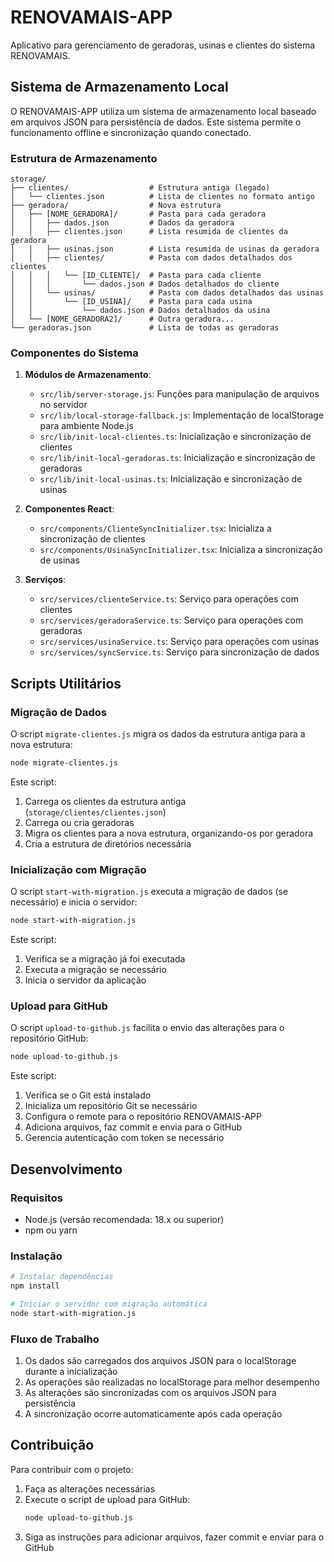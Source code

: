 # RENOVAMAIS-APP

Aplicativo para gerenciamento de geradoras, usinas e clientes do sistema RENOVAMAIS.

## Sistema de Armazenamento Local

O RENOVAMAIS-APP utiliza um sistema de armazenamento local baseado em arquivos JSON para persistência de dados. Este sistema permite o funcionamento offline e sincronização quando conectado.

### Estrutura de Armazenamento

```
storage/
├── clientes/                  # Estrutura antiga (legado)
│   └── clientes.json          # Lista de clientes no formato antigo
├── geradora/                  # Nova estrutura
│   ├── [NOME_GERADORA]/       # Pasta para cada geradora
│   │   ├── dados.json         # Dados da geradora
│   │   ├── clientes.json      # Lista resumida de clientes da geradora
│   │   ├── usinas.json        # Lista resumida de usinas da geradora
│   │   ├── clientes/          # Pasta com dados detalhados dos clientes
│   │   │   └── [ID_CLIENTE]/  # Pasta para cada cliente
│   │   │       └── dados.json # Dados detalhados do cliente
│   │   └── usinas/            # Pasta com dados detalhados das usinas
│   │       └── [ID_USINA]/    # Pasta para cada usina
│   │           └── dados.json # Dados detalhados da usina
│   └── [NOME_GERADORA2]/      # Outra geradora...
└── geradoras.json             # Lista de todas as geradoras
```

### Componentes do Sistema

1. **Módulos de Armazenamento**:
   - `src/lib/server-storage.js`: Funções para manipulação de arquivos no servidor
   - `src/lib/local-storage-fallback.js`: Implementação de localStorage para ambiente Node.js
   - `src/lib/init-local-clientes.ts`: Inicialização e sincronização de clientes
   - `src/lib/init-local-geradoras.ts`: Inicialização e sincronização de geradoras
   - `src/lib/init-local-usinas.ts`: Inicialização e sincronização de usinas

2. **Componentes React**:
   - `src/components/ClienteSyncInitializer.tsx`: Inicializa a sincronização de clientes
   - `src/components/UsinaSyncInitializer.tsx`: Inicializa a sincronização de usinas

3. **Serviços**:
   - `src/services/clienteService.ts`: Serviço para operações com clientes
   - `src/services/geradoraService.ts`: Serviço para operações com geradoras
   - `src/services/usinaService.ts`: Serviço para operações com usinas
   - `src/services/syncService.ts`: Serviço para sincronização de dados

## Scripts Utilitários

### Migração de Dados

O script `migrate-clientes.js` migra os dados da estrutura antiga para a nova estrutura:

```bash
node migrate-clientes.js
```

Este script:
1. Carrega os clientes da estrutura antiga (`storage/clientes/clientes.json`)
2. Carrega ou cria geradoras
3. Migra os clientes para a nova estrutura, organizando-os por geradora
4. Cria a estrutura de diretórios necessária

### Inicialização com Migração

O script `start-with-migration.js` executa a migração de dados (se necessário) e inicia o servidor:

```bash
node start-with-migration.js
```

Este script:
1. Verifica se a migração já foi executada
2. Executa a migração se necessário
3. Inicia o servidor da aplicação

### Upload para GitHub

O script `upload-to-github.js` facilita o envio das alterações para o repositório GitHub:

```bash
node upload-to-github.js
```

Este script:
1. Verifica se o Git está instalado
2. Inicializa um repositório Git se necessário
3. Configura o remote para o repositório RENOVAMAIS-APP
4. Adiciona arquivos, faz commit e envia para o GitHub
5. Gerencia autenticação com token se necessário

## Desenvolvimento

### Requisitos

- Node.js (versão recomendada: 18.x ou superior)
- npm ou yarn

### Instalação

```bash
# Instalar dependências
npm install

# Iniciar o servidor com migração automática
node start-with-migration.js
```

### Fluxo de Trabalho

1. Os dados são carregados dos arquivos JSON para o localStorage durante a inicialização
2. As operações são realizadas no localStorage para melhor desempenho
3. As alterações são sincronizadas com os arquivos JSON para persistência
4. A sincronização ocorre automaticamente após cada operação

## Contribuição

Para contribuir com o projeto:

1. Faça as alterações necessárias
2. Execute o script de upload para GitHub:
   ```bash
   node upload-to-github.js
   ```
3. Siga as instruções para adicionar arquivos, fazer commit e enviar para o GitHub
